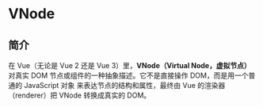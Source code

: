 # VNode

## 简介

在 Vue（无论是 Vue 2 还是 Vue 3）里，**VNode（Virtual Node，虚拟节点）** 对真实 DOM 节点或组件的一种抽象描述。它不是直接操作 DOM，而是用一个普通的 JavaScript 对象 来表达节点的结构和属性，最终由 Vue 的渲染器（renderer）把 VNode 转换成真实的 DOM。
